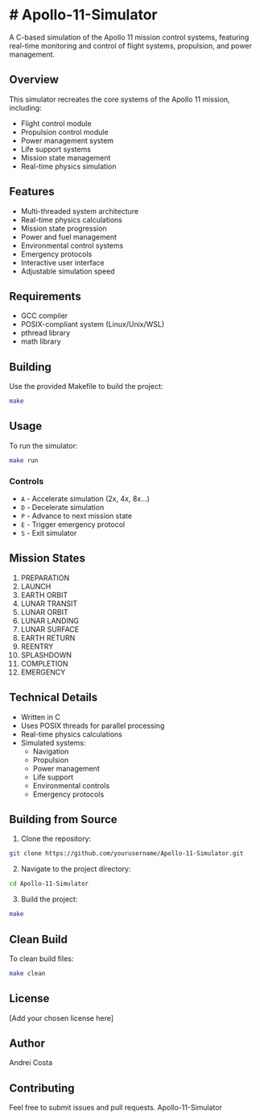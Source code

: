 # # Apollo-11-Simulator

A C-based simulation of the Apollo 11 mission control systems, featuring real-time monitoring and control of flight systems, propulsion, and power management.

## Overview

This simulator recreates the core systems of the Apollo 11 mission, including:

- Flight control module
- Propulsion control module
- Power management system
- Life support systems
- Mission state management
- Real-time physics simulation

## Features

- Multi-threaded system architecture
- Real-time physics calculations
- Mission state progression
- Power and fuel management
- Environmental control systems
- Emergency protocols
- Interactive user interface
- Adjustable simulation speed

## Requirements

- GCC compiler
- POSIX-compliant system (Linux/Unix/WSL)
- pthread library
- math library

## Building

Use the provided Makefile to build the project:

```bash
make
```

## Usage

To run the simulator:

```bash
make run
```

### Controls

- `A` - Accelerate simulation (2x, 4x, 8x...)
- `D` - Decelerate simulation
- `P` - Advance to next mission state
- `E` - Trigger emergency protocol
- `S` - Exit simulator

## Mission States

1. PREPARATION
2. LAUNCH
3. EARTH ORBIT
4. LUNAR TRANSIT
5. LUNAR ORBIT
6. LUNAR LANDING
7. LUNAR SURFACE
8. EARTH RETURN
9. REENTRY
10. SPLASHDOWN
11. COMPLETION
12. EMERGENCY

## Technical Details

- Written in C
- Uses POSIX threads for parallel processing
- Real-time physics calculations
- Simulated systems:
  - Navigation
  - Propulsion
  - Power management
  - Life support
  - Environmental controls
  - Emergency protocols

## Building from Source

1. Clone the repository:

```bash
git clone https://github.com/yourusername/Apollo-11-Simulator.git
```

2. Navigate to the project directory:

```bash
cd Apollo-11-Simulator
```

3. Build the project:

```bash
make
```

## Clean Build

To clean build files:

```bash
make clean
```

## License

[Add your chosen license here]

## Author

Andrei Costa

## Contributing

Feel free to submit issues and pull requests.
Apollo-11-Simulator
